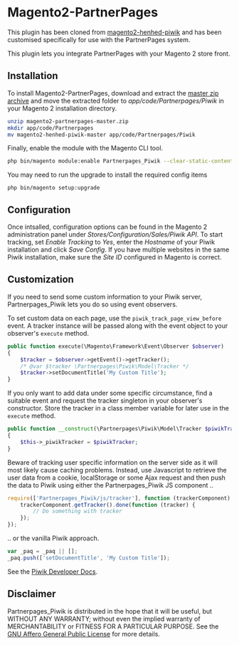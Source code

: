 
Magento2-PartnerPages
============

This plugin has been cloned from [magento2-henhed-piwik](https://github.com/henkelund/magento2-henhed-piwik) 
and has been customised specifically for use with the PartnerPages system.

This plugin lets you integrate PartnerPages with your
Magento 2 store front.


Installation
------------

To install Magento2-PartnerPages, download and extract the
[master zip archive][download] and move the extracted folder to
*app/code/Partnerpages/Piwik* in your Magento 2 installation directory.

```sh
unzip magento2-partnerpages-master.zip
mkdir app/code/Partnerpages
mv magento2-henhed-piwik-master app/code/Partnerpages/Piwik
```


Finally, enable the module with the Magento CLI tool.

```sh
php bin/magento module:enable Partnerpages_Piwik --clear-static-content
```

You may need to run the upgrade to install the required config items

```
php bin/magento setup:upgrade
```

Configuration
-------------

Once intsalled, configuration options can be found in the Magento 2
administration panel under *Stores/Configuration/Sales/Piwik API*.
To start tracking, set *Enable Tracking* to *Yes*, enter the
*Hostname* of your Piwik installation and click *Save Config*.  If you
have multiple websites in the same Piwik installation, make sure the
*Site ID* configured in Magento is correct.


Customization
-------------

If you need to send some custom information to your Piwik server, Partnerpages_Piwik
lets you do so using event observers.

To set custom data on each page, use the `piwik_track_page_view_before` event.
A tracker instance will be passed along with the event object to your observer's
`execute` method.

```php
public function execute(\Magento\Framework\Event\Observer $observer)
{
    $tracker = $observer->getEvent()->getTracker();
    /* @var $tracker \Partnerpages\Piwik\Model\Tracker */
    $tracker->setDocumentTitle('My Custom Title');
}
```

If you only want to add data under some specific circumstance, find a suitable
event and request the tracker singleton in your observer's constructor. Store
the tracker in a class member variable for later use in the `execute` method.

```php
public function __construct(\Partnerpages\Piwik\Model\Tracker $piwikTracker)
{
    $this->_piwikTracker = $piwikTracker;
}
```

Beware of tracking user specific information on the server side as it will most
likely cause caching problems. Instead, use Javascript to retrieve the user data
from a cookie, localStorage or some Ajax request and then push the data to Piwik
using either the Partnerpages_Piwik JS component ..

```js
require(['Partnerpages_Piwik/js/tracker'], function (trackerComponent) {
    trackerComponent.getTracker().done(function (tracker) {
        // Do something with tracker
    });
});
```

.. or the vanilla Piwik approach.

```js
var _paq = _paq || [];
_paq.push(['setDocumentTitle', 'My Custom Title']);
```

See the [Piwik Developer Docs][piwik-tracking-api].


Disclaimer
----------

Partnerpages_Piwik is distributed in the hope that it will be useful, but
WITHOUT ANY WARRANTY; without even the implied warranty of
MERCHANTABILITY or FITNESS FOR A PARTICULAR PURPOSE. See the [GNU
Affero General Public License][agpl] for more details.

[agpl]: http://www.gnu.org/licenses/agpl.html
    "GNU Affero General Public License"
[composer]: https://getcomposer.org/
    "Dependency Manager for PHP"
[download]: https://github.com/partnerpages/magento2-partnerpages/archive/master.zip
    "magento2-henhed-piwik-master"
[magento]: https://magento.com/
    "eCommerce Software & eCommerce Platform Solutions"
[piwik]: http://piwik.org/
    "Free Web Analytics Software"
[piwik-tracking-api]: http://developer.piwik.org/api-reference/tracking-javascript
    "JavaScript Tracking Client"
